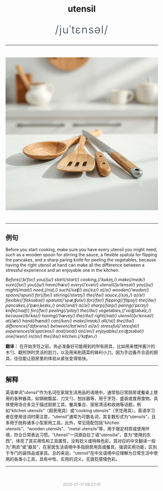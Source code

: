 <div align="center">

# utensil

<div style="margin: 30px 0;">
<h1 style="font-size: 2.5em; font-weight: 300; letter-spacing: 2px; margin: 0; color: #2c3e50;">
/juˈtɛnsəl/
</h1>
</div>

</div>

---

<div align="center" style="margin: 40px 0;">

![utensil](images/utensil.png)

</div>

---

## 例句

Before you start cooking, make sure you have every utensil you might need, such as a wooden spoon for stirring the sauce, a flexible spatula for flipping the pancakes, and a sharp paring knife for peeling the vegetables, because having the right utensil at hand can make all the difference between a stressful experience and an enjoyable one in the kitchen.

*Before(/ˌbiˈfɔr/) you(/ju/) start(/stɑrt/) cooking,(/ˈkʊkɪŋ,/) make(/meɪk/) sure(/ʃʊr/) you(/ju/) have(/hæv/) every(/ˈɛvəri/) utensil(/juˈtɛnsəl/) you(/ju/) might(/maɪt/) need,(/nid,/) such(/səʧ/) as(/ɛz/) a(/ə/) wooden(/ˈwʊdən/) spoon(/spun/) for(/fər/) stirring(/stərɪŋ/) the(/ðə/) sauce,(/sɔs,/) a(/ə/) flexible(/ˈflɛksəbəl/) spatula(/ˈspæˌʧʊlə/) for(/fər/) flipping(/ˈflɪpɪŋ/) the(/ðə/) pancakes,(/ˈpænˌkeɪks,/) and(/ənd/) a(/ə/) sharp(/ʃɑrp/) paring(/ˈpɛrɪŋ/) knife(/naɪf/) for(/fər/) peeling(/ˈpilɪŋ/) the(/ðə/) vegetables,(/ˈvɛʤtəbəlz,/) because(/bɪˈkəz/) having(/ˈhævɪŋ/) the(/ðə/) right(/raɪt/) utensil(/juˈtɛnsəl/) at(/æt/) hand(/hænd/) can(/kən/) make(/meɪk/) all(/ɔl/) the(/ðə/) difference(/ˈdɪfərəns/) between(/bɪtˈwin/) a(/ə/) stressful(/ˈstrɛsfəl/) experience(/ɪkˈspɪriəns/) and(/ənd/) an(/ən/) enjoyable(/ˌɛnˈʤɔɪəbəl/) one(/wən/) in(/ɪn/) the(/ðə/) kitchen.(/ˈkɪʧən./)*

**翻译：** 在开始烹饪之前，务必准备好可能用到的所有厨具，比如用来搅拌酱汁的木勺、翻煎饼时灵活的刮刀，以及用来削蔬菜的锋利小刀。因为手边备齐合适的厨具，往往能让厨房里的体验从紧张变得愉快。

---

## 解释

英语单词“utensil”作为名词在家居生活用品的语境中，通常指日常厨房或餐桌上使用的各种器具，如锅碗瓢盆、刀叉勺、刨丝器等，用于烹饪、盛装或食用食物。具体使用场合多见于描述厨房工具、餐具集合、家居清洁和收纳等话题，例如“kitchen utensils”（厨房用具）或“cooking utensils”（烹饪用具）。英语学习者在使用该词时需注意，“utensil”通常为可数名词，其复数形式为“utensils”，且多用于统称诸多小型家用工具。此外，常见搭配包括“kitchen utensils”、“wooden utensils”、“metal utensils”等，用于限定材质或使用环境，符合日常表达习惯。“Utensil”一词源自拉丁语“utensilia”，意为“使用的东西”，体现了其实用性和工具属性，没有贬义或特殊色彩。其对应的中文翻译一般为“用具”或“器具”，在家居生活语境中多指厨房用具或餐具，强调实用功能，区别于专门的装饰品或家具。总的来说，“utensil”在中文语境中应理解为日常生活中使用的各类小工具，具有中性、实用的词义，无褒贬感情色彩。


---

<div align="center" style="margin-top: 50px;">
<small style="color: #999; font-size: 0.9em;">2025-07-17 06:22:41</small>
</div>

